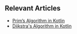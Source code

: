 ## Relevant Articles
- [Prim’s Algorithm in Kotlin](https://www.baeldung.com/kotlin/prims-algorithm)
- [Dijkstra's Algorithm in Kotlin](https://www.baeldung.com/kotlin/dijkstras-algorithm)
